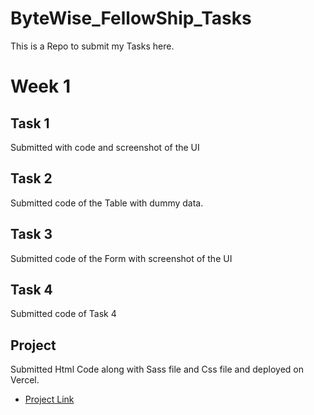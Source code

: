 # ByteWise_FellowShip_Tasks
This is a Repo to submit my Tasks here.

# Week 1
## Task 1
Submitted with code and screenshot of the UI

## Task 2
Submitted code of the Table with dummy data.

## Task 3 
Submitted code of the Form with screenshot of the UI

## Task 4
Submitted code of Task 4

## Project 
Submitted Html Code along with Sass file and Css file and deployed on Vercel.
- [Project Link ](https://portfoliodesign1.vercel.app/)



